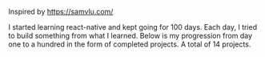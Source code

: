 Inspired by https://samvlu.com/

I started learning react-native and kept going for 100 days. Each day, I tried to build something from what I learned. Below is my progression from day one to a hundred in the form of completed projects. A total of 14 projects.
